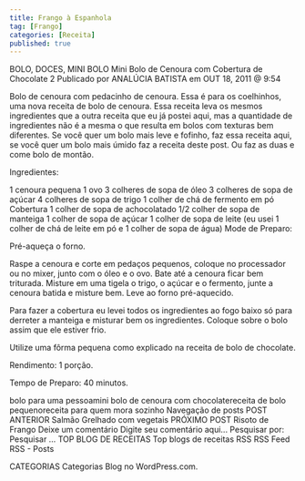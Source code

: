 ```yaml
---
title: Frango à Espanhola
tag: [Frango]
categories: [Receita]
published: true
---
```


BOLO, DOCES, MINI BOLO
Mini Bolo de Cenoura com Cobertura de Chocolate 2
Publicado por ANALÚCIA BATISTA em OUT 18, 2011 @ 9:54

Bolo de cenoura com pedacinho de cenoura.
Essa é para os coelhinhos, uma nova receita de bolo de cenoura. Essa receita leva os mesmos ingredientes que a outra receita que eu já postei aqui, mas a quantidade de ingredientes não é a mesma o que resulta em bolos com texturas bem diferentes. Se você quer um bolo mais leve e fofinho, faz essa receita aqui, se você quer um bolo mais úmido faz a receita deste post. Ou faz as duas e come bolo de montão.

Ingredientes:

1 cenoura pequena
1 ovo
3 colheres de sopa de óleo
3 colheres de sopa de açúcar
4 colheres de sopa de trigo
1 colher de chá de fermento em pó
Cobertura
1 colher de sopa de achocolatado
1/2 colher de sopa de manteiga
1 colher de sopa de açúcar
1 colher de sopa de leite (eu usei 1 colher de chá de leite em pó e 1 colher de sopa de água)
Mode de Preparo:

Pré-aqueça o forno.

Raspe a cenoura e corte em pedaços pequenos, coloque no processador ou no mixer, junto com o óleo e o ovo. Bate até a cenoura ficar bem triturada. Misture em uma tigela o trigo, o açúcar e o fermento, junte a cenoura batida e misture bem. Leve ao forno pré-aquecido.

Para fazer a cobertura eu levei todos os ingredientes ao fogo baixo só para derreter a manteiga e misturar bem os ingredientes. Coloque sobre o bolo assim que ele estiver frio.

Utilize uma fôrma pequena como explicado na receita de bolo de chocolate.

Rendimento: 1 porção.

Tempo de Preparo: 40 minutos.



bolo para uma pessoamini bolo de cenoura com chocolatereceita de bolo pequenoreceita para quem mora sozinho
Navegação de posts
POST ANTERIOR
Salmão Grelhado com vegetais
PRÓXIMO POST
Risoto de Frango
Deixe um comentário
Digite seu comentário aqui...
Pesquisar por:
Pesquisar …
TOP BLOG DE RECEITAS
Top blogs de receitas
RSS
RSS Feed RSS - Posts

CATEGORIAS
Categorias
Blog no WordPress.com.
